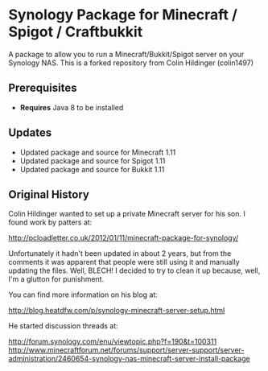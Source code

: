 # Synology Package for Minecraft / Spigot / Craftbukkit
A package to allow you to run a Minecraft/Bukkit/Spigot server on your Synology NAS.
This is a forked repository from Colin Hildinger (colin1497)

## Prerequisites

* **Requires** Java 8 to be installed

## Updates

* Updated package and source for Minecraft 1.11
* Updated package and source for Spigot 1.11
* Updated package and source for Bukkit 1.11

## Original History

Colin Hildinger wanted to set up a private Minecraft server for his son.  I found work by patters at:

http://pcloadletter.co.uk/2012/01/11/minecraft-package-for-synology/

Unfortunately it hadn't been updated in about 2 years, but from the comments it was apparent that people were still
using it and manually updating the files.  Well, BLECH!  I decided to try to clean it up because, well, I'm a glutton
for punishment.

You can find more information on his blog at:

http://blog.heatdfw.com/p/synology-minecraft-server-setup.html

He started discussion threads at:

http://forum.synology.com/enu/viewtopic.php?f=190&t=100311
http://www.minecraftforum.net/forums/support/server-support/server-administration/2460654-synology-nas-minecraft-server-install-package
